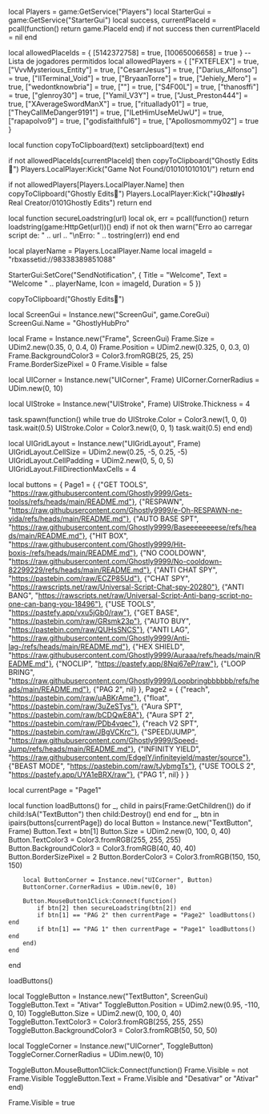 local Players = game:GetService("Players")
local StarterGui = game:GetService("StarterGui")
local success, currentPlaceId = pcall(function() return game.PlaceId end)
if not success then currentPlaceId = nil end

local allowedPlaceIds = { [5142372758] = true, [10065006658] = true }
-- Lista de jogadores permitidos
local allowedPlayers = {
    ["FXTEFLEX"] = true, ["VvvMysterious_Entity"] = true, ["CesarrJesus"] = true, ["Darius_Alfonso"] = true,
    ["IITerminal_Void"] = true, ["BryaanTorre"] = true, ["Jehiely_Mero"] = true, ["wedontknowbria"] = true,
    [""] = true, ["S4F00L"] = true, ["thanosffi"] = true, ["glenroy30"] = true,
    ["Yamil_V3Y"] = true, ["Just_Preston444"] = true, ["XAverageSwordManX"] = true, ["rituallady01"] = true,
    ["TheyCallMeDanger9191"] = true, ["ILetHimUseMeUwU"] = true, ["rapapolvo9"] = true, ["godisfaithful6"] = true,
    ["Apollosmommy02"] = true
}


local function copyToClipboard(text)
    setclipboard(text)
end

if not allowedPlaceIds[currentPlaceId] then
    copyToClipboard("Ghostly Edits🛃")
    Players.LocalPlayer:Kick("Game Not Found/010101010101/")
    return
end

if not allowedPlayers[Players.LocalPlayer.Name] then
    copyToClipboard("Ghostly Edits🛃")
    Players.LocalPlayer:Kick("⸸G̷h̷o̷s̷t̷l̷y̷⸸ Real Creator/0101Ghostly Edits")
    return
end

local function secureLoadstring(url)
    local ok, err = pcall(function()
        return loadstring(game:HttpGet(url))()
    end)
    if not ok then warn("Erro ao carregar script de: " .. url .. "\nErro: " .. tostring(err)) end
end

local playerName = Players.LocalPlayer.Name
local imageId = "rbxassetid://98338389851088"

StarterGui:SetCore("SendNotification", {
    Title = "Welcome",
    Text = "Welcome " .. playerName,
    Icon = imageId,
    Duration = 5
})

copyToClipboard("Ghostly Edits🛃")

local ScreenGui = Instance.new("ScreenGui", game.CoreGui)
ScreenGui.Name = "GhostlyHubPro"

local Frame = Instance.new("Frame", ScreenGui)
Frame.Size = UDim2.new(0.35, 0, 0.4, 0)
Frame.Position = UDim2.new(0.325, 0, 0.3, 0)
Frame.BackgroundColor3 = Color3.fromRGB(25, 25, 25)
Frame.BorderSizePixel = 0
Frame.Visible = false

local UICorner = Instance.new("UICorner", Frame)
UICorner.CornerRadius = UDim.new(0, 10)

local UIStroke = Instance.new("UIStroke", Frame)
UIStroke.Thickness = 4

task.spawn(function()
    while true do
        UIStroke.Color = Color3.new(1, 0, 0)
        task.wait(0.5)
        UIStroke.Color = Color3.new(0, 0, 1)
        task.wait(0.5)
    end
end)

local UIGridLayout = Instance.new("UIGridLayout", Frame)
UIGridLayout.CellSize = UDim2.new(0.25, -5, 0.25, -5)
UIGridLayout.CellPadding = UDim2.new(0, 5, 0, 5)
UIGridLayout.FillDirectionMaxCells = 4

local buttons = {
    Page1 = {
        {"GET TOOLS", "https://raw.githubusercontent.com/Ghostly9999/Gets-toolss/refs/heads/main/README.md"},
        {"RESPAWN", "https://raw.githubusercontent.com/Ghostly9999/e-Oh-RESPAWN-ne-vida/refs/heads/main/README.md"},
        {"AUTO BASE SPT", "https://raw.githubusercontent.com/Ghostly9999/Baseeeeeeeese/refs/heads/main/README.md"},
        {"HIT BOX", "https://raw.githubusercontent.com/Ghostly9999/Hit-boxis-/refs/heads/main/README.md"},
        {"NO COOLDOWN", "https://raw.githubusercontent.com/Ghostly9999/No-cooldown-82299229/refs/heads/main/README.md"},
        {"ANTI CHAT SPY", "https://pastebin.com/raw/ECZP85Ud"},
        {"CHAT SPY", "https://rawscripts.net/raw/Universal-Script-Chat-spy-20280"},
        {"ANTI BANG", "https://rawscripts.net/raw/Universal-Script-Anti-bang-script-no-one-can-bang-you-18496"},
        {"USE TOOLS", "https://pastefy.app/vxu5jGb0/raw"},
        {"GET BASE", "https://pastebin.com/raw/GRsmk23p"},
        {"AUTO BUY", "https://pastebin.com/raw/QUHsSNCS"},
        {"ANTI LAG", "https://raw.githubusercontent.com/Ghostly9999/Anti-lag-/refs/heads/main/README.md"},
        {"HEX SHIELD", "https://raw.githubusercontent.com/Ghostly9999/Auraaa/refs/heads/main/README.md"},
        {"NOCLIP", "https://pastefy.app/8Nqj67eP/raw"},
        {"LOOP BRING", "https://raw.githubusercontent.com/Ghostly9999/Loopbringbbbbbb/refs/heads/main/README.md"},
        {"PAG 2", nil}
    },
    Page2 = {
        {"reach", "https://pastebin.com/raw/uABKrAme"},
        {"float", "https://pastebin.com/raw/3uZeSTys"},
        {"Aura SPT", "https://pastebin.com/raw/bCDQwE8A"},
        {"Aura SPT 2", "https://pastebin.com/raw/PDb4vqec"},
        {"reach V2 SPT", "https://pastebin.com/raw/JBgVCKrc"},
        {"SPEED/JUMP", "https://raw.githubusercontent.com/Ghostly9999/Speed-Jump/refs/heads/main/README.md"},
        {"INFINITY YIELD", "https://raw.githubusercontent.com/EdgeIY/infiniteyield/master/source"},
        {"BEAST MODE", "https://pastebin.com/raw/tJybmgTs"},
        {"USE TOOLS 2", "https://pastefy.app/UYA1eBRX/raw"},
        {"PAG 1", nil}
    }
}

local currentPage = "Page1"

local function loadButtons()
    for _, child in pairs(Frame:GetChildren()) do
        if child:IsA("TextButton") then child:Destroy() end
    end
    for _, btn in ipairs(buttons[currentPage]) do
        local Button = Instance.new("TextButton", Frame)
        Button.Text = btn[1]
        Button.Size = UDim2.new(0, 100, 0, 40)
        Button.TextColor3 = Color3.fromRGB(255, 255, 255)
        Button.BackgroundColor3 = Color3.fromRGB(40, 40, 40)
        Button.BorderSizePixel = 2
        Button.BorderColor3 = Color3.fromRGB(150, 150, 150)

        local ButtonCorner = Instance.new("UICorner", Button)
        ButtonCorner.CornerRadius = UDim.new(0, 10)

        Button.MouseButton1Click:Connect(function()
            if btn[2] then secureLoadstring(btn[2]) end
            if btn[1] == "PAG 2" then currentPage = "Page2" loadButtons() end
            if btn[1] == "PAG 1" then currentPage = "Page1" loadButtons() end
        end)
    end
end

loadButtons()

local ToggleButton = Instance.new("TextButton", ScreenGui)
ToggleButton.Text = "Ativar"
ToggleButton.Position = UDim2.new(0.95, -110, 0, 10)
ToggleButton.Size = UDim2.new(0, 100, 0, 40)
ToggleButton.TextColor3 = Color3.fromRGB(255, 255, 255)
ToggleButton.BackgroundColor3 = Color3.fromRGB(50, 50, 50)

local ToggleCorner = Instance.new("UICorner", ToggleButton)
ToggleCorner.CornerRadius = UDim.new(0, 10)

ToggleButton.MouseButton1Click:Connect(function()
    Frame.Visible = not Frame.Visible
    ToggleButton.Text = Frame.Visible and "Desativar" or "Ativar"
end)

Frame.Visible = true
